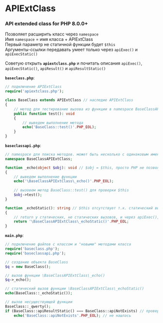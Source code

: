 # APIExtClass
### API extended class for PHP 8.0.0+

Позволяет расширить класс через `namespace`<br>
Имя `namespace` = имя класса + APIExtClass<br>
Первый параметр не статичной функции будет `$this`<br>
Аргументы-ссылки передавать умеет только через `apiExec()` и `apiExecStatic()`

Советую открыть **`apiextclass.php`** и почитать описания `apiExec()`, `apiExecStatic()`, `apiResult()` и `apiResultStatic()`

**`baseclass.php`**:
```php
// подключение APIExtClass
require('apiextclass.php');

class BaseClass extends APIExtClass // наследие APIExtClass
{
    // метод для тестирование вызова из функции в namespace BaseClassAPIExtClass
    public function test(): void
    {
        // выведем выполнение метода
        echo('BaseClass::test()'.PHP_EOL);
    }
}
```
**`baseclassapi.php`**:
```php
// namespace для поиска методов. может быть несколько с одинаковым именем, что позволяет бесконечно расширять класс
namespace BaseClassAPIExtClass;

function _echo(object $obj): void // $obj = $this, просто PHP не позволит использовать это имя
{
    // выведем выполнение функции
    echo('\BaseClassAPIExtClass\_echo()'.PHP_EOL);
    
    // вызовем метод BaseClass::test() для проверки $this
    $obj->test();
}

function _echoStatic(): string // $this отсутствует т.к. статический вызов
{
    // return у статических, не статических вызовов, и через apiExec(), apiExecStatic() работает как у обычных функций
    return '\BaseClassAPIExtClass\_echoStatic()'.PHP_EOL;
}
```
**`main.php`**:
```php
// подключение файлов с классом и "новыми" методами класса
require('baseclass.php');
require('baseclassapi.php');

// создание объекта BaseClass
$q = new BaseClass();

// вызов функции \BaseClassAPIExtClass\_echo()
$q->_echo();

// статический вызов функции \BaseClassAPIExtClass\_echoStatic()
echo(BaseClass::_echoStatic());

// вызов несуществующей функции
BaseClass::_qwerty();
if (BaseClass::apiResultStatic() === BaseClass::apiNotExists) // проверяем нашлась ли функция
    echo('BaseClass::apiNotExists'.PHP_EOL); // не нашлась
```

